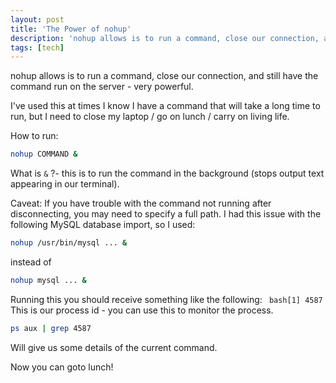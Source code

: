 ```yaml
---
layout: post
title: 'The Power of nohup'
description: 'nohup allows is to run a command, close our connection, and still have the command run on the server - very powerful.'
tags: [tech]
---
```


nohup allows is to run a command, close our connection, and still have the command run on the server - very powerful.

I've used this at times I know I have a command that will take a long time to run, but I need to close my laptop / go on lunch / carry on living life.

How to run:
``` bash
nohup COMMAND &
```

What is `&` ?- this is to run the command in the background (stops output text appearing in our terminal).

Caveat: If you have trouble with the command not running after disconnecting, you may need to specify a full path. I had this issue with the following MySQL database import, so I used:
``` bash
nohup /usr/bin/mysql ... &
```
instead of
``` bash
nohup mysql ... &
```

Running this you should receive something like the following: ``` bash[1] 4587``` This is our process id - you can use this to monitor the process.

``` bash
ps aux | grep 4587
```
Will give us some details of the current command.

Now you can goto lunch!
